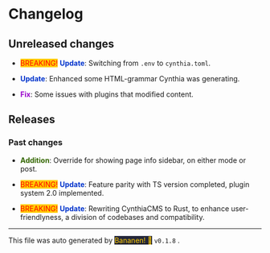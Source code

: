 
# Changelog


## Unreleased changes
            
- <span style="color: red; background-color: #ffcc00">BREAKING!</span> **<span style="color: #0033cc">Update</span>**: Switching from `.env` to `cynthia.toml`.
-  **<span style="color: #0033cc">Update</span>**: Enhanced some HTML-grammar Cynthia was generating.
-  **<span style="color: #9900cc">Fix</span>**: Some issues with plugins that modified content.


## Releases



### Past changes
-  **<span style="color: #336600">Addition</span>**: Override for showing page info sidebar, on either mode or post.
- <span style="color: red; background-color: #ffcc00">BREAKING!</span> **<span style="color: #0033cc">Update</span>**: Feature parity with TS version completed, plugin system 2.0 implemented.
- <span style="color: red; background-color: #ffcc00">BREAKING!</span> **<span style="color: #0033cc">Update</span>**: Rewriting CynthiaCMS to Rust, to enhance user-friendlyness, a division of codebases and compatibility.


<hr>
            
This file was auto generated by [<span style="background-color: #24273a; color: #ffcc00">Bananen! 🍌</span>](https://github.com/strawmelonjuice/bananen/) `v0.1.8`
.